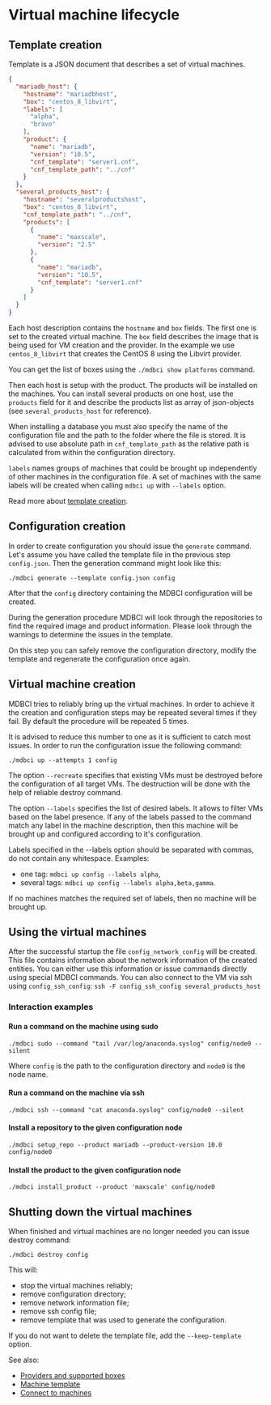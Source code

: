 # Virtual machine lifecycle

## Template creation

Template is a JSON document that describes a set of virtual machines.

```json
{
  "mariadb_host": {
    "hostname": "mariadbhost",
    "box": "centos_8_libvirt",
    "labels": [
      "alpha",
      "bravo"
    ],
    "product": {
      "name": "mariadb",
      "version": "10.5",
      "cnf_template": "server1.cnf",
      "cnf_template_path": "../cnf"
    }
  },
  "several_products_host": {
    "hostname": "severalproductshost",
    "box": "centos_8_libvirt",
    "cnf_template_path": "../cnf",
    "products": [
      {
        "name": "maxscale",
        "version": "2.5"
      },
      {
        "name": "mariadb",
        "version": "10.5",
        "cnf_template": "server1.cnf"
      }
    ]
  }
}
```

Each host description contains the `hostname` and `box` fields. The first one is set to the created virtual machine. The `box` field describes the image that is being used for VM creation and the provider. In the example we use `centos_8_libvirt` that creates the CentOS 8 using the Libvirt provider.

You can get the list of boxes using the `./mdbci show platforms` command.

Then each host is setup with the product. The products will be installed on the machines. You can install several products on one host, use the `products` field for it and describe the products list as array of json-objects (see `several_products_host` for reference).

When installing a database you must also specify the name of the configuration file and the path to the folder where the file is stored. It is advised to use absolute path in `cnf_template_path` as the relative path is calculated from within the configuration directory.

`labels` names groups of machines that could be brought up independently of other machines in the configuration file. A set of machines with the same labels will be created when calling `mdbci up` with `--labels` option.

Read more about [template creation](./machine_template.md).

## Configuration creation

In order to create configuration you should issue the `generate` command. Let's assume you have called the template file in the previous step `config.json`. Then the generation command might look like this:

```
./mdbci generate --template config.json config
```

After that the `config` directory containing the MDBCI configuration will be created.

During the generation procedure MDBCI will look through the repositories to find the required image and product information. Please look through the warnings to determine the issues in the template.

On this step you can safely remove the configuration directory, modify the template and regenerate the configuration once again.

## Virtual machine creation

MDBCI tries to reliably bring up the virtual machines. In order to achieve it the creation and configuration steps may be repeated several times if they fail. By default the procedure will be repeated 5 times.

It is advised to reduce this number to one as it is sufficient to catch most issues. In order to run the configuration issue the following command:

```
./mdbci up --attempts 1 config
```

The option `--recreate` specifies that existing VMs must be destroyed before the configuration of all target VMs. The destruction will be done with the help of reliable destroy command.

The option `--labels` specifies the list of desired labels. It allows to filter VMs based on the label presence. If any of the labels passed to the command match any label in the machine description, then this machine will be brought up and configured according to it's configuration.

Labels specified in the --labels option should be separated with commas, do not contain any whitespace. Examples:
* one tag: `mdbci up config --labels alpha`,
* several tags: `mdbci up config --labels alpha,beta,gamma`.

If no machines matches the required set of labels, then no machine will be brought up.

## Using the virtual machines

After the successful startup the file `config_network_config` will be created. This file contains information about the network information of the created entities. You can either use this information or issue commands directly using special MDBCI commands.
You can also connect to the VM via ssh using `config_ssh_config`: `ssh -F config_ssh_config several_products_host`

### Interaction examples

#### Run a command on the machine using sudo

```
./mdbci sudo --command "tail /var/log/anaconda.syslog" config/node0 --silent
```
Where `config` is the path to the configuration directory and `node0` is the node name.

#### Run a command on the machine via ssh
```
./mdbci ssh --command "cat anaconda.syslog" config/node0 --silent
```

#### Install a repository to the given configuration node
```
./mdbci setup_repo --product mariadb --product-version 10.0 config/node0
```
#### Install the product to the given configuration node
```
./mdbci install_product --product 'maxscale' config/node0
```

## Shutting down the virtual machines

When finished and virtual machines are no longer needed you can issue destroy command:

```
./mdbci destroy config
```

This will:
* stop the virtual machines reliably;
* remove configuration directory;
* remove network information file;
* remove ssh config file;
* remove template that was used to generate the configuration.

If you do not want to delete the template file, add the `--keep-template` option.

See also:
* [Providers and supported boxes](all_providers_and_boxes.md)
* [Machine template](machine_template.md)
* [Connect to machines](connect_to_vms.md)
